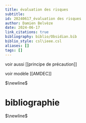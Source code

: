 ```yaml
---
title: évaluation des risques
subtitle:
id: 20240617_évaluation des risques
author: Damien Belvèze
date: 2024-06-17
link_citations: true
bibliography: biblio/Obsidian.bib
biblio_style: csl\ieee.csl
aliases: []
tags: []
---
```

voir aussi [[principe de précaution]]

voir modèle [[AMDEC]]


$\newline$
# bibliographie
$\newline$






